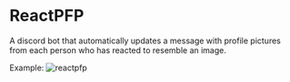 # ReactPFP

A discord bot that automatically updates a message with profile pictures from each person who has reacted to resemble an image.

Example:
![reactpfp](https://github.com/user-attachments/assets/3bcc2e0c-954f-4eaa-8863-231e3cade50c)
